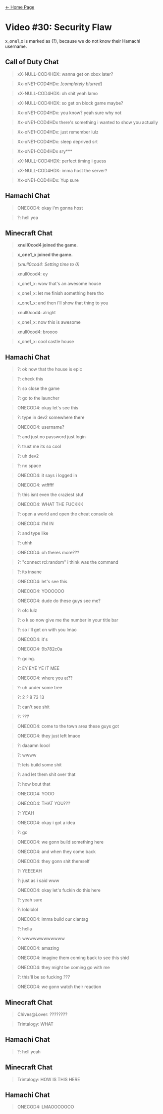 [← Home Page](../README.md#4-chat-messages)

# Video #30: Security Flaw

x_one1_x is marked as (?), because we do not know their Hamachi username.

## Call of Duty Chat
>xX-NULL-COD4HDX: wanna get on xbox later?

>Xx-oNE1-COD4HDx: _[completely blurred]_

>xX-NULL-COD4HDX: oh shit yeah lamo

>xX-NULL-COD4HDX: so get on block game maybe?

>Xx-oNE1-COD4HDx: you know? yeah sure why not

>Xx-oNE1-COD4HDx there's something i wanted to show you actually

>Xx-oNE1-COD4HDx: just remember lulz

>Xx-oNE1-COD4HDx: sleep deprived srt

>Xx-oNE1-COD4HDx sry***

>xX-NULL-COD4HDX: perfect timing i guess

>xX-NULL-COD4HDX: imma host the server?

>Xx-oNE1-COD4HDx: Yup sure

## Hamachi Chat
>ONECOD4: okay i'm gonna host

>?: hell yea

## Minecraft Chat
>**xnull0cod4 joined the game.**

>**x_one1_x joined the game.**

>_(xnull0cod4: Setting time to 0)_

>xnull0cod4: ey

>x_one1_x: wow that's an awesome house

>x_one1_x: let me finish something here tho

>x_one1_x: and then i'll show that thing to you

>xnull0cod4: alright

>x_one1_x: now this is awesome

>xnull0cod4: broooo

>x_one1_x: cool castle house

## Hamachi Chat
>?: ok now that the house is epic

>?: check this

>?: so close the game

>?: go to the launcher

>ONECOD4: okay let's see this

>?: type in dev2 somewhere there

>ONECOD4: username?

>?: and just no password just login

>?: trust me its so cool

>?: uh dev2

>?: no space

>ONECOD4: it says i logged in

>ONECOD4: wtfffff

>?: this isnt even the craziest stuf

>ONECOD4: WHAT THE FUCKKK

>?: open a world and open the cheat console ok

>ONECOD4: I'M IN

>?: and type like

>?: uhhh

>ONECOD4: oh theres more???

>?: "connect rcl:random" i think was the command

>?: its insane

>ONECOD4: let's see this

>ONECOD4: YOOOOOO

>ONECOD4: dude do these guys see me?

>?: ofc lulz

>?: o k so now give me the number in your title bar

>?: so i'll get on with you lmao

>ONECOD4: it's

>ONECOD4: 9b782c0a

>?: going.

>?: EY EYE YE IT MEE

>ONECOD4: where you at??

>?: uh under some tree

>?: 2 _?_ 8 73 13

>?: can't see shit

>?: _???_

>ONECOD4: come to the town area these guys got

>ONECOD4: they just left lmaoo

>?: daaamn loool

>?:  wwww

>?: lets build some shit

>?: and let them shit over that

>?: how bout that

>ONECOD4: YOOO

>ONECOD4: THAT YOU???

>?: YEAH

>ONECOD4: okay i got a idea

>?: go

>ONECOD4: we gonn build something here

>ONECOD4: and when they come back

>ONECOD4: they gonn shit themself

>?: YEEEEAH

>?: just as i said www

>ONECOD4: okay let's fuckin do this here

>?: yeah sure

>?: lolololol

>ONECOD4: imma build our clantag

>?: hella

>?: wwwwwwwwwwww

>ONECOD4: amazing

>ONECOD4: imagine them coming back to see this shid

>ONECOD4: they might be coming go with me

>?: this'll be so fucking _???_

>ONECOD4: we gonn watch their reaction

## Minecraft Chat

>Chives@Lover: ????????

>Trintalogy: WHAT

## Hamachi Chat
>?: hell yeah


## Minecraft Chat
>Trintalogy: HOW IS THIS HERE

## Hamachi Chat
>ONECOD4: LMAOOOOOOO

